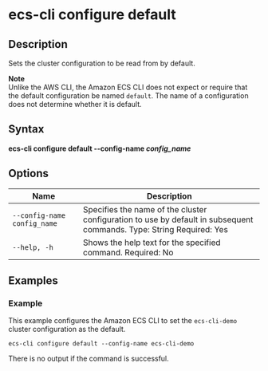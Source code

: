 # ecs\-cli configure default<a name="cmd-ecs-cli-configure-default"></a>

## Description<a name="cmd-ecs-cli-configure-default-description"></a>

Sets the cluster configuration to be read from by default\.

**Note**  
Unlike the AWS CLI, the Amazon ECS CLI does not expect or require that the default configuration be named `default`\. The name of a configuration does not determine whether it is default\.

## Syntax<a name="cmd-ecs-cli-configure-default-syntax"></a>

**ecs\-cli configure default \-\-config\-name *config\_name*** 

## Options<a name="cmd-ecs-cli-configure-default-options"></a>


| Name | Description | 
| --- | --- | 
|  `--config-name config_name`  |  Specifies the name of the cluster configuration to use by default in subsequent commands\. Type: String Required: Yes  | 
|  `--help, -h`  |  Shows the help text for the specified command\. Required: No  | 

## Examples<a name="cmd-ecs-cli-configure-default-examples"></a>

### Example<a name="cmd-ecs-cli-configure-default-example-1"></a>

This example configures the Amazon ECS CLI to set the `ecs-cli-demo` cluster configuration as the default\.

```
ecs-cli configure default --config-name ecs-cli-demo
```

There is no output if the command is successful\.